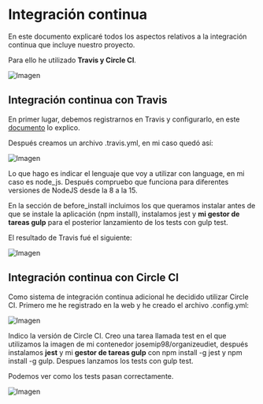 # Integración continua

En este documento explicaré todos los aspectos relativos a la integración continua que incluye nuestro proyecto.

Para ello he utilizado **Travis y Circle CI**.

![Imagen](https://github.com/josemip98/OrganizeUDiet/blob/master/docs/img/IC.png)

## Integración continua con Travis

En primer lugar, debemos registrarnos en Travis y configurarlo, en este [documento](https://github.com/josemip98/EjerciciosIV/tree/master/Tema%202%20-%20TDD#ejercicio-9) lo explico.

Después creamos un archivo .travis.yml, en mi caso quedó así:

![Imagen](https://github.com/josemip98/OrganizeUDiet/blob/master/docs/img/travis.png)

Lo que hago es indicar el lenguaje que voy a utilizar con language, en mi caso es node_js.
Después compruebo que funciona para diferentes versiones de NodeJS desde la 8 a la 15.

En la sección de before_install incluimos los que queramos instalar antes de que se instale la aplicación (npm install), instalamos jest y **mi gestor de tareas gulp** para el posterior lanzamiento de los tests con gulp test.

El resultado de Travis fué el siguiente:

![Imagen](https://github.com/josemip98/OrganizeUDiet/blob/master/docs/img/resultadoTravis1.png)

## Integración continua con Circle CI

Como sistema de integración continua adicional he decidido utilizar Circle CI.
Primero me he registrado en la web y he creado el archivo .config.yml:

![Imagen](https://github.com/josemip98/OrganizeUDiet/blob/master/docs/img/CircleCI.png)

Indico la versión de Circle CI. Creo una tarea llamada test en el que utilizamos la imagen de mi contenedor josemip98/organizeudiet, después instalamos **jest** y  mi **gestor de tareas gulp** con npm install -g jest y npm install -g gulp. Despues lanzamos los tests con gulp test.

Podemos ver como los tests pasan correctamente.

![Imagen](https://github.com/josemip98/OrganizeUDiet/blob/master/docs/img/resultadoCI.png)
